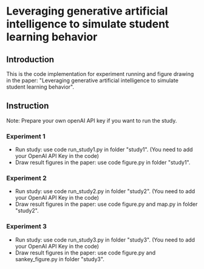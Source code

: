# Leveraging generative artificial intelligence to simulate student learning behavior

## Introduction

This is the code implementation for experiment running and figure drawing in the paper: "Leveraging generative artificial intelligence to simulate student learning behavior".


## Instruction
Note: Prepare your own openAI API key if you want to run the study.


### Experiment 1

- Run study: use code run_study1.py in folder "study1". (You need to add your OpenAI API Key in the code)
- Draw result figures in the paper: use code figure.py in folder "study1".

### Experiment 2

- Run study: use code run_study2.py in folder "study2". (You need to add your OpenAI API Key in the code)
- Draw result figures in the paper: use code figure.py and map.py in folder "study2".

### Experiment 3

- Run study: use code run_study3.py in folder "study3". (You need to add your OpenAI API Key in the code)
- Draw result figures in the paper: use code figure.py and sankey_figure.py in folder "study3".
